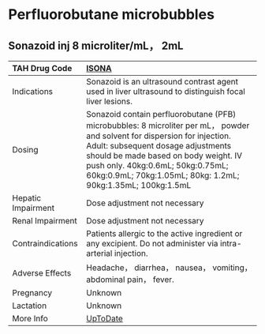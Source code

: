 # Perfluorobutane microbubbles

## Sonazoid inj 8 microliter/mL， 2mL

| TAH Drug Code      | [ISONA](https://www.tahsda.org.tw/drugs/hissearch.php?drug_code=ISONA)                                                                                                                                                                                                                                      |
|:-------------------|:------------------------------------------------------------------------------------------------------------------------------------------------------------------------------------------------------------------------------------------------------------------------------------------------------------|
| Indications        | Sonazoid is an ultrasound contrast agent used in liver ultrasound to distinguish focal liver lesions.                                                                                                                                                                                                       |
| Dosing             | Sonazoid contain perfluorobutane (PFB) microbubbles: 8 microliter per mL， powder and solvent for dispersion for injection. Adult: subsequent dosage adjustments should be made based on body weight. IV push only. 40kg:0.6mL; 50kg:0.75mL; 60kg:0.9mL; 70kg:1.05mL; 80kg: 1.2mL; 90kg:1.35mL; 100kg:1.5mL |
| Hepatic Impairment | Dose adjustment not necessary                                                                                                                                                                                                                                                                               |
| Renal Impairment   | Dose adjustment not necessary                                                                                                                                                                                                                                                                               |
| Contraindications  | Patients allergic to the active ingredient or any excipient. Do not administer via intra-arterial injection.                                                                                                                                                                                                |
| Adverse Effects    | Headache， diarrhea， nausea， vomiting， abdominal pain， fever.                                                                                                                                                                                                                                           |
| Pregnancy          | Unknown                                                                                                                                                                                                                                                                                                     |
| Lactation          | Unknown                                                                                                                                                                                                                                                                                                     |
| More Info          | [UpToDate](https://www.uptodate.com/contents/perfluorobutane-microbubbles-drug-information)                                                                                                                                                                                                                 |

